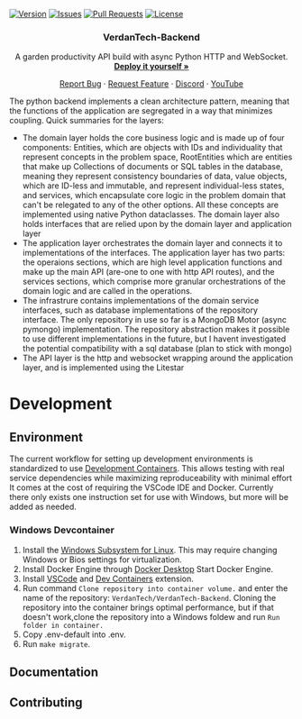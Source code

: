 <!-- PROJECT SHIELDS -->
<!--
*** I'm using markdown "reference style" links for readability.
*** Reference links are enclosed in brackets [ ] instead of parentheses ( ).
*** See the bottom of this document for the declaration of the reference variables  
*** https://www.markdownguide.org/basic-syntax/#reference-style-links
-->
[![Version][version-shield]][version-url]
[![Issues][issues-shield]][issues-url]
[![Pull Requests][prs-shield]][prs-url]
[![License][license-shield]][license-url]


<!-- PROJECT LOGO -->
<div align="center">

<h3 align="center">VerdanTech-Backend</h3>

<p align="center">
A garden productivity API build with async Python HTTP and WebSocket. 
<br />
<a href="https://github.com/VerdanTech/VerdanTech-Deployment"><strong>Deploy it yourself »</strong></a>
<br />

<a href="https://github.com/github_username/repo_name">Report Bug</a>
·
<a href="https://github.com/github_username/repo_name/issues">Request Feature</a>
·
<a href="link to discord">Discord</a>
·
<a href="https://youtu.be/jGFHhRVdxRM">YouTube</a>
<br />
</p>

</div>

The python backend implements a clean architecture pattern, meaning that the functions of the application are segregated in a way that minimizes coupling. Quick summaries for the layers:
- The domain layer holds the core business logic and is made up of four components: Entities, which are objects with IDs and individuality that represent concepts in the problem space, RootEntities which are entities that make up Collections of documents or SQL tables in the database, meaning they represent consistency boundaries of data, value objects, which are ID-less and immutable, and represent individual-less states, and services, which encapsulate core logic in the problem domain that can't be relegated to any of the other options. All these concepts are implemented using native Python dataclasses. The domain layer also holds interfaces that are relied upon by the domain layer and application layer
- The application layer orchestrates the domain layer and connects it to implementations of the interfaces. The application layer has two parts: the operaions sections, which are high level application functions and make up the main API (are-one to one with http API routes), and the services sections, which comprise more granular orchestrations of the domain logic and are called in the operations.
- The infrastrure contains implementations of the domain service interfaces, such as database implementations of the repository interface. The only repository in use so far is a MongoDB Motor (async pymongo) implementation. The repository abstraction makes it possible to use different implementations in the future, but I havent investigated the potential compatibility with a sql database (plan to stick with mongo)
- The API layer is the http and websocket wrapping around the application layer, and is implemented using the Litestar 

# Development

## Environment

The current workflow for setting up development environments is standardized to use [Development Containers](https://containers.dev/). This allows testing with real service dependencies while maximizing reproduceability with minimal effort It comes at the cost of requiring the VSCode IDE and Docker. Currently there only exists one instruction set for use with Windows, but more will be added as needed.

### Windows Devcontainer

1. Install the [Windows Subsystem for Linux](https://learn.microsoft.com/en-us/windows/wsl/install). This may require changing Windows or Bios settings for virtualization.
2. Install Docker Engine through [Docker Desktop](https://www.docker.com/products/docker-desktop/) Start Docker Engine.
3. Install [VSCode](https://code.visualstudio.com/) and [Dev Containers](https://marketplace.visualstudio.com/items?itemName=ms-vscode-remote.remote-containers) extension.
3. Run command `Clone repository into container volume.` and enter the name of the repository: `VerdanTech/VerdanTech-Backend`. Cloning the repository into the container brings optimal performance, but if that doesn't work,clone the repository into a Windows foldew and run `Run folder in container.`
4. Copy .env-default into .env.
5. Run `make migrate`.

## Documentation

## Contributing




<!-- MARKDOWN LINKS & IMAGES -->
<!-- https://www.markdownguide.org/basic-syntax/#reference-style-links -->

<!-- IN-REPO -->
[version-shield]: https://img.shields.io/badge/version-0.0.1-blue?style=for-the-badge
[version-url]: https://github.com/nathanielarking/Autonomous-Agriculture/releases
[issues-shield]: https://img.shields.io/github/issues/nathanielarking/VerdanTech.svg?style=for-the-badge
[issues-url]: https://github.com/nathanielarking/VerdanTech/issues
[prs-shield]: https://img.shields.io/github/issues-pr/nathanielarking/VerdanTech.svg?style=for-the-badge
[prs-url]: https://github.com/nathanielarking/VerdanTech/pulls
[license-shield]: https://img.shields.io/github/license/nathanielarking/VerdanTech.svg?style=for-the-badge
[license-url]: https://github.com/nathanielarking/VerdanTech/LICENSE.txt
